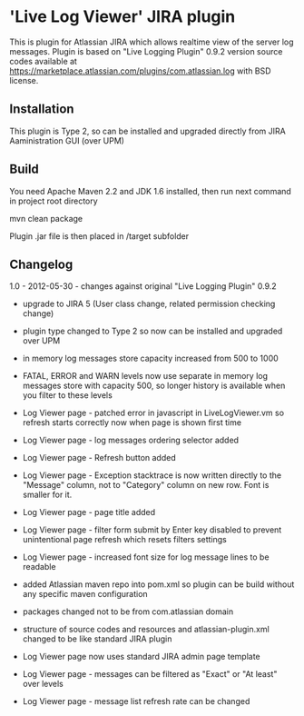 'Live Log Viewer' JIRA plugin
==============================

This is plugin for Atlassian JIRA which allows realtime view of the server log messages.
Plugin is based on "Live Logging Plugin" 0.9.2 version source codes available at https://marketplace.atlassian.com/plugins/com.atlassian.log with BSD license.

Installation
-------------
This plugin is Type 2, so can be installed and upgraded directly from JIRA Aaministration GUI (over UPM) 

Build
-------------
You need Apache Maven 2.2 and JDK 1.6 installed, then run next command in project root directory

mvn clean package

Plugin .jar file is then placed in /target subfolder


Changelog
-------------

1.0 - 2012-05-30 - changes against original "Live Logging Plugin" 0.9.2
- upgrade to JIRA 5 (User class change, related permission checking change)
- plugin type changed to Type 2 so now can be installed and upgraded over UPM
- in memory log messages store capacity increased from 500 to 1000
- FATAL, ERROR and WARN levels now use separate in memory log messages store with capacity 500, so longer history is available when you filter to these levels
- Log Viewer page - patched error in javascript in LiveLogViewer.vm so refresh starts correctly now when page is shown first time
- Log Viewer page - log messages ordering selector added 
- Log Viewer page - Refresh button added
- Log Viewer page - Exception stacktrace is now written directly to the "Message" column, not to "Category" column on new row. Font is smaller for it.
- Log Viewer page - page title added
- Log Viewer page - filter form submit by Enter key disabled to prevent unintentional page refresh which resets filters settings
- Log Viewer page - increased font size for log message lines to be readable
- added Atlassian maven repo into pom.xml so plugin can be build without any specific maven configuration
- packages changed not to be from com.atlassian domain

- structure of source codes and resources and atlassian-plugin.xml changed to be like standard JIRA plugin
- Log Viewer page now uses standard JIRA admin page template
- Log Viewer page - messages can be filtered as "Exact" or "At least" over levels
- Log Viewer page - message list refresh rate can be changed 
